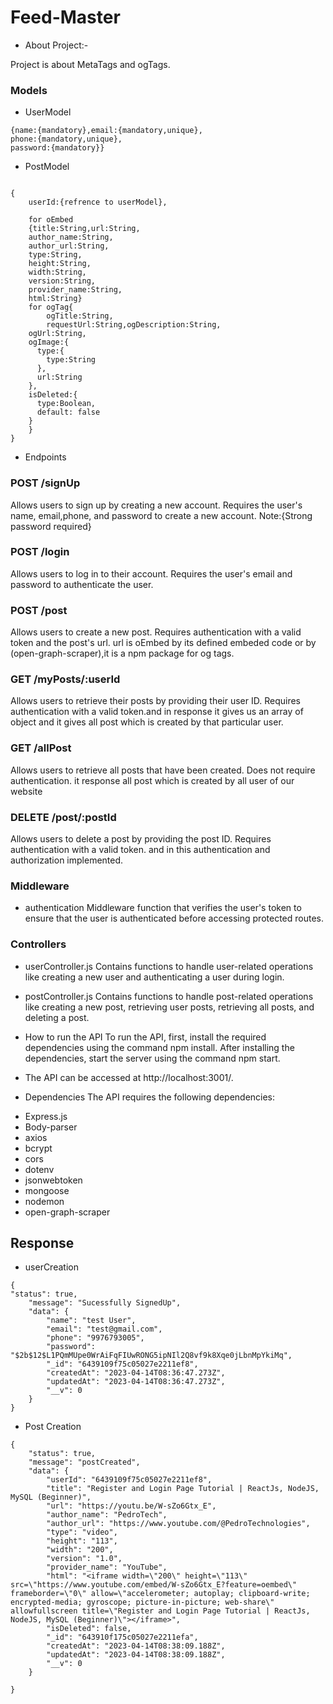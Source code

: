 # Feed-Master

- About Project:-

 Project is about MetaTags and ogTags. 


### Models
- UserModel
```
{name:{mandatory},email:{mandatory,unique},
phone:{mandatory,unique},
password:{mandatory}}
```
- PostModel
```

{
    userId:{refrence to userModel},
    
    for oEmbed
    {title:String,url:String,
    author_name:String,
    author_url:String,
    type:String,
    height:String,
    width:String,
    version:String,
    provider_name:String,
    html:String}
    for ogTag{
        ogTitle:String,
        requestUrl:String,ogDescription:String,
    ogUrl:String,
    ogImage:{
      type:{
        type:String
      },
      url:String
    },
    isDeleted:{
      type:Boolean,
      default: false
    }
    }
}

```

- Endpoints

### POST /signUp
Allows users to sign up by creating a new account. Requires the user's name, email,phone, and password to create a new account.
Note:{Strong password required}

### POST /login
Allows users to log in to their account. Requires the user's email and password to authenticate the user.

### POST /post
Allows users to create a new post. Requires authentication with a valid token and the post's url.
url is oEmbed by its defined embeded code  or by (open-graph-scraper),it is a npm package for og tags. 

### GET /myPosts/:userId
Allows users to retrieve their posts by providing their user ID. Requires authentication with a valid token.and in response it gives us an array of object and it gives all post which is created by that particular user.

### GET /allPost
Allows users to retrieve all posts that have been created. Does not require authentication.
it response all post which is created by all user of our website 

### DELETE /post/:postId
Allows users to delete a post by providing the post ID. Requires authentication with a valid token. and in this authentication and authorization implemented.

### Middleware
- authentication
Middleware function that verifies the user's token to ensure that the user is authenticated before accessing protected routes.

### Controllers
- userController.js
Contains functions to handle user-related operations like creating a new user and authenticating a user during login.

- postController.js
Contains functions to handle post-related operations like creating a new post, retrieving user posts, retrieving all posts, and deleting a post.

- How to run the API
To run the API, first, install the required dependencies using the command npm install. After installing the dependencies, start the server using the command npm start.

+ The API can be accessed at http://localhost:3001/.

- Dependencies
The API requires the following dependencies:

+ Express.js
+ Body-parser
+ axios
+ bcrypt
+ cors
+ dotenv
+ jsonwebtoken
+ mongoose
+ nodemon
+ open-graph-scraper

## Response

- userCreation
```
{
"status": true,
    "message": "Sucessfully SignedUp",
    "data": {
        "name": "test User",
        "email": "test@gmail.com",
        "phone": "9976793005",
        "password": "$2b$12$L1PQmMUpe0WrAiFqFIUwRONG5ipNIl2Q8vf9k8Xqe0jLbnMpYkiMq",
        "_id": "6439109f75c05027e2211ef8",
        "createdAt": "2023-04-14T08:36:47.273Z",
        "updatedAt": "2023-04-14T08:36:47.273Z",
        "__v": 0
    }
}
```
- Post Creation
```
{
    "status": true,
    "message": "postCreated",
    "data": {
        "userId": "6439109f75c05027e2211ef8",
        "title": "Register and Login Page Tutorial | ReactJs, NodeJS, MySQL (Beginner)",
        "url": "https://youtu.be/W-sZo6Gtx_E",
        "author_name": "PedroTech",
        "author_url": "https://www.youtube.com/@PedroTechnologies",
        "type": "video",
        "height": "113",
        "width": "200",
        "version": "1.0",
        "provider_name": "YouTube",
        "html": "<iframe width=\"200\" height=\"113\" src=\"https://www.youtube.com/embed/W-sZo6Gtx_E?feature=oembed\" frameborder=\"0\" allow=\"accelerometer; autoplay; clipboard-write; encrypted-media; gyroscope; picture-in-picture; web-share\" allowfullscreen title=\"Register and Login Page Tutorial | ReactJs, NodeJS, MySQL (Beginner)\"></iframe>",
        "isDeleted": false,
        "_id": "643910f175c05027e2211efa",
        "createdAt": "2023-04-14T08:38:09.188Z",
        "updatedAt": "2023-04-14T08:38:09.188Z",
        "__v": 0
    }
    
}
```
